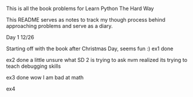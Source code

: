 This is all the book problems for Learn Python The Hard Way

This README serves as notes to track my though process behind approaching
problems and serve as a diary.

Day 1 12/26

Starting off with the book after Christmas Day, seems fun :)
ex1 done

ex2 done
a little unsure what SD 2 is trying to ask
nvm realized its trying to teach debugging skills

ex3 done
wow I am bad at math

ex4
